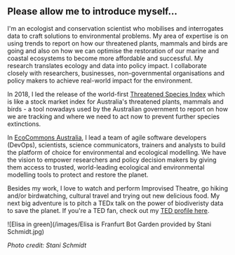 ## Please allow me to introduce myself...

I'm an ecologist and conservation scientist who mobilises and interrogates data to craft solutions to environmental problems. My area of expertise is on using trends to report on how our threatened plants, mammals and birds are going and also on how we can optimise the restoration of our marine and coastal ecosystems to become more affordable and successful. My research translates ecology and data into policy impact. I collaborate closely with researchers, businesses, non-governmental organisations and policy makers to achieve real-world impact for the environment. 

In 2018, I led the release of the world-first 
[Threatened Species Index](https://tsx.org.au/ "Australia's Threatened Species Index") which is like a stock market index for Australia's threatened plants, mammals and birds - a tool nowadays used by the Australian government to report on how we are tracking and where we need to act now to prevent further species extinctions. 

In [EcoCommons Australia](https://www.ecocommons.org.au/ "EcoCommons Australia"), I lead a team of agile software developers (DevOps), scientists, science communicators, trainers and analysts to build the platform of choice for environmental and ecological modelling. We have the vision to empower researchers and policy decision makers by giving them access to trusted, world-leading ecological and environmental modelling tools to protect and restore the planet.

Besides my work, I love to watch and perform Improvised Theatre, go hiking and/or birdwatching, cultural travel and trying out new delicious food. My next big adventure is to pitch a TEDx talk on the power of biodiveristy data to save the planet. If you're a TED fan, check out my [TED profile here](https://www.ted.com/profiles/35005368/about "Elisa's TED profile").

![Elisa in green](/images/Elisa is Franfurt Bot Garden provided by Stani Schmidt.jpg)

*Photo credit: Stani Schmidt*
